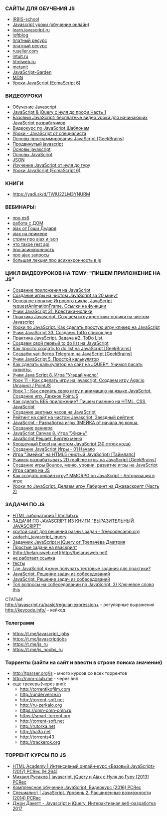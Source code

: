 ### САЙТЫ ДЛЯ ОБУЧЕНИЯ JS
+ [IRBIS-school](http://irbis-school.com/)
+ [Javascript уроки (обучение онлайн)](http://compteacher.ru/programming/589-javascript-uroki-obuchenie-onlayn.html)
+ [learn.javascript.ru](https://learn.javascript.ru/)
+ [loftblog](https://loftblog.ru/lessons/frontend/)
+ [платный ресурс](http://frontend-science.com/advanced/#format)
+ [платный ресурс](https://ru.hexlet.io/)
+ [ruseller.com](https://ruseller.com/)
+ [intuit.ru](https://www.intuit.ru/search)
+ [htmlweb.ru](htmlweb.ru/ajax/ajax1.php)
+ [metanit](https://metanit.com/web/)
+ [JavaScript-Garden](http://bonsaiden.github.io/JavaScript-Garden/ru/)
+ [MDN](https://developer.mozilla.org/ru/docs/Web/JavaScript/Introduction_to_Object-Oriented_JavaScript)
+ [Уроки JavaScript (EcmaScript 6) ](https://www.youtube.com/watch?v=UJc9-yiMUb0&list=PLLvTAhHe8AYAzyzfqrh-CUKeoHunFtZOA)


### ВИДЕОУРОКИ
+ [Обучение Javascript](https://www.youtube.com/playlist?list=PLuzqCQj6mtdhqSC2nchgExObeL_AInV-e)
+ [JavaScript & jQuery с нуля до профи Часть 1](https://www.youtube.com/playlist?list=PLJcwaWk5uvsBDnddZqMeuskKd8SDolR2w)
+ [Базовый JavaScript: бесплатные видео уроки для начинающих JavaScript разрабтчиков](https://www.youtube.com/playlist?list=PLeYxjiX1MAInqDvBJUG0B48VaIcsa_UcL)
+ [Видеокурс по JavaScript Шаблонам](https://www.youtube.com/playlist?list=PLvItDmb0sZw9GTaAsuPGRydAUG61MnCsy)
+ [Уроки - JavaScript от специалиста](https://www.youtube.com/playlist?list=PL0WA-kKU2gpacRHGtW_JXc4D1UKiUcDr3)
+ [Основы программирования JavaScript [GeekBrains]](https://www.youtube.com/playlist?list=PLiXnnBSNPDOcPxTnGmtiyW1mlnF0Unmh1)
+ [Продвинутый javascript](https://www.youtube.com/playlist?list=PLY4rE9dstrJzNRmAeTHXAlT7lJFC2YjDg)
+ [Основы javascript](https://www.youtube.com/playlist?list=PLY4rE9dstrJymG1GyPLgOKsJNq9r-p6pX)
+ [Основы JavaScript](https://www.youtube.com/playlist?list=PL363QX7S8MfSxcHzvkNEqMYbOyhLeWwem)
+ [JSON](https://www.youtube.com/playlist?list=PLhe16itim17dxbQVkQPwCGLwgEKNk4ZUw)
+ [Изучение JavaScript от нуля до гуру](https://www.youtube.com/playlist?list=PL0lO_mIqDDFUGX9k45bZFuz1ixTvUhd7b)
+ [Уроки JavaScript (EcmaScript 6) ](https://www.youtube.com/watch?v=UJc9-yiMUb0&list=PLLvTAhHe8AYAzyzfqrh-CUKeoHunFtZOA)

### КНИГИ
+ https://yadi.sk/d/TWlU2ZLM3YNURM

### ВЕБИНАРЫ:
+ [про es6](https://www.youtube.com/watch?v=Spme1IW1ejg)
+ [работа с ДОМ](https://www.youtube.com/watch?v=x2DTiziYq7g)
+ [ajax от Гоши Дударя](https://www.youtube.com/watch?v=-2WiaSvOj78)
+ [ajax на примере](https://www.youtube.com/watch?v=Q-n_uPsXr_g)
+ [стрим про ajax и json](https://www.youtube.com/watch?v=_2X_TgZGdTY)
+ [что такое rest api](https://www.youtube.com/watch?v=2CrjWD3VGG4)
+ [про асинхронность](https://www.youtube.com/watch?v=5kAPExqSZ1I)
+ [про ajax запросы](https://www.youtube.com/watch?v=eexjaaFlOPY)
+ [большая лекция про асихнхронность в js](https://www.youtube.com/watch?v=Ih6Q7ka2eSQ)


### ЦИКЛ ВИДЕОУРОКОВ НА ТЕМУ: "ПИШЕМ ПРИЛОЖЕНИЕ НА JS"

+ [Создание приложения на JavaScript](https://www.youtube.com/watch?v=XByK_MG_T_M)
+ [Создание игры на чистом JavaScript за 20 минут](https://www.youtube.com/watch?v=1ieQD20Cs0o)
+ [Основное понятие Игрового цикла, JavaScript requestAnimationFrame. Ссылки на функции](https://www.youtube.com/watch?v=iGCMkmnm89M&list=PLf0k8CBUad-sHxpoBHLHIr3CwWfSmOYZR)
+ [Учим JavaScript 31. Крестики-нолики](https://www.youtube.com/watch?v=-YWO-YFW9Ag)
+ [Практика Javascript. Создаем игру крестики-нолики на чистом Javascript](https://www.youtube.com/watch?v=PrXD97zx_Rc)
+ [Уроки по JavaScript. Как сделать простую игру кликер на JavaScript](https://www.youtube.com/watch?v=7Z0mvB6X5f8)
+ [Учим JavaScript 33. Создаем ToDo список дел](https://www.youtube.com/watch?v=742Yk1W41tc)
+ [Практика JavaScript. Задача #2. ToDo List.](https://www.youtube.com/watch?v=Ac0A2x7RxUw)
+ [Создаем свой первый to do list на JavaScript](https://www.youtube.com/watch?v=_x2LKYwgrPU&t=523s)
+ [Как просто создать to do list на JavaScript [GeekBrains]](https://www.youtube.com/watch?v=rLNxhkmVdE8&t=9s)
+ [Создаём чат-ботов Telegram на JavaScript [GeekBrains]](https://www.youtube.com/watch?v=4FuuyOSdOhc)
+ [Учим JavaScript 5. Простой калькулятор](https://www.youtube.com/watch?v=asnp3xm_vfY)
+ [Как сделать калькулятор на сайт на JQUERY. Учимся писать скрипты.](https://www.youtube.com/watch?v=oIin1ffkYvw)
+ [Учим Java Script 8. Игра "Угадай число"](https://www.youtube.com/watch?v=Xfh689C9QNU)
+ [Урок 11 - Как сделать игру на javascript. Создаем игру Agar.io (Агарио) / PointJS](https://www.youtube.com/watch?v=A7XvDwmRULc)
+ [Урок 1 - Как сделать свою игру и анимацию на языке JavaScript. Создание игр. Движок PointJS](https://www.youtube.com/watch?v=44HQzJJRGI4)
+ [Как сделать ВЕБ приложение? Пишем пианино на HTML, CSS, JavaScript](https://www.youtube.com/watch?v=8REIh6onObw)
+ [Создание цветных часов на JavaScript](https://www.youtube.com/watch?v=demj6ly-Mjg)
+ [Рейтинг на сайт на чистом Javascript. Звездный рейтинг](https://www.youtube.com/watch?v=M2snoHCkR_I)
+ [JavaScript - Разработка игры ЗМЕЙКА от начала до конца.](https://www.youtube.com/watch?v=GA9SftvhiuE)
+ [Создание раннера](https://www.youtube.com/watch?v=s1NwMmjnrTY)
+ [JavaScript Canvas 8. Игра "Жизнь"](https://www.youtube.com/watch?v=OayZHKZvcsg)
+ [JavaScript Решает. Бургер меню](https://www.youtube.com/watch?v=PjmMIngDj0c)
+ [Крошечный Excel на чистом JavaScript (30 строк кода)](https://habr.com/post/202304/)
+ [Создание JavaScript Игры - 01 Начало](https://www.youtube.com/watch?v=9Ec7n7yryQU)
+ [Игра "Змейка" на HTML5 (чистый JavaScript) [Таймлапс]](https://www.youtube.com/watch?v=YNZjcDk98rs)
+ [Учимся разрабатывать 2D realtime игры на JavaScript [GeekBrains]](https://www.youtube.com/watch?v=N-_LIlymjPs)
+ [Создание игры Bounce, меню, уровни, развитие игры на JavaScript](https://www.youtube.com/watch?v=xNSjZfFygL0)
+ [Игра сапер на JS](https://www.youtube.com/watch?v=043YeuJt6-4)
+ [Как создать онлайн игру? MMORPG on JavaScript - Авторизация в игре](https://www.youtube.com/watch?v=blLxGaEoTNQ)
+ [Уроки по JavaScript. Делаем игру Лабиринт на Джаваскрипт (Часть 2)](https://www.youtube.com/watch?v=cJxcsu0IH10)


### ЗАДАЧИ ПО JS
+ [HTML лаборатория | htmllab.ru](http://htmllab.ru/zadachi-po-javascript/)
+ [ЗАДАЧИ ПО JAVASCRIPT ИЗ КНИГИ "ВЫРАЗИТЕЛЬНЫЙ JAVASCRIPT"](http://www.itmathrepetitor.ru/zadachi-po-javascript-iz-knigi-vyrazitelnyjj-javascript/)
+ [крутой сайт для решения разныз задач - freecodecamp.org](https://www.freecodecamp.org)
+ [zadachi_javascript_jquery](http://vk.com/club95028787)
+ [Задачник JavaScript и jQuery от Трепачёва Дмитрия](http://theory.phphtml.net/tasks/javascript/)
+ [Простые задачи на яваскрипт](https://gist.github.com/codedokode/ce30e7a036f18f416ae0)
+ [http://belarusweb.net](http://belarusweb.net)
+ [не работает ссылка](https://proghub.ru/t/js-basic)
+ [тесты](http://www.quizful.net/test)
+ [Где JavaScript джуну получать тестовые задания для практики?](https://techrocks.ru/2018/05/16/javascript-tasks-for-juniors/)
+ [JavaScript. Решение задач из собеседований](https://www.youtube.com/watch?v=qQFJgsulLc4)
+ [JavaScript. Решение задач из собеседований](https://www.youtube.com/watch?v=G6t2sZEPhSI)
+ [Топ вопросы на собеседовании по JavaScript: 3) Ключевое слово this](https://www.youtube.com/watch?v=qZDjK5BqLbM)


СТАТЬИ</br>
http://javascript.ru/basic/regular-expression+ - регулярные выражения</br>
http://keycode.info/ - кейкод</br>

### Телеграмм
+ https://t.me/javascript_jobs
+ https://t.me/javascriptjobs
+ https://t.me/js_ru
+ https://t.me/js_noobs_ru

### Торренты (зайти на сайт и ввести в строке поиска значение)
+ http://tparser.org/js - много курсов со всех торрентов
+ http://nnm-club.me - через внп
+ еще трекеры(через внп):
  + http://torrentikofilm.com
  + http://underverse.in
  + http://torrent-soft.net
  + http://ru-zerkalo.org
  + https://omn-omn-omn.ru
  + https://smart-torrent.org
  + http://torrent-soft.net
  + http://rutorka.net
  + http://ba3a.net
  + http://torrents43
  + http://trackerok.org

### ТОРРЕНТ КУРСЫ ПО JS
+ [HTML Academy | Интенсивный онлайн-курс «Базовый JavaScript» (2017) PCRec [H.264]](https://smart-torrent.org/viewtopic.php?t=119014)
+ [Михаил Русаков | javascript, jQuery и Ajax с Нуля до Гуру [2013] PCRec](http://rutorka.net/mihail-rusakov-javascript-jquery-i-ajax-s-nulya-do-guru-pcrec-t20761.html)
+ [Комплексное обучение JavaScript. Видеокурс (2016) PCRec](http://ba3a.net/view.php?t=800300-kompleksnoe-obuchenie-javascript-videokurs-2016-pcrec)
+ [Специалист | JavaScript. Уровень 2. Расширенные возможности (2014) PCRec](http://torrents43.com/torrent/858375/)
+ [Джон Дакетт - Javascript и jQuery. Интерактивная веб-разработка 2017](http://underverse.in/viewtopic.php?t=98207)
